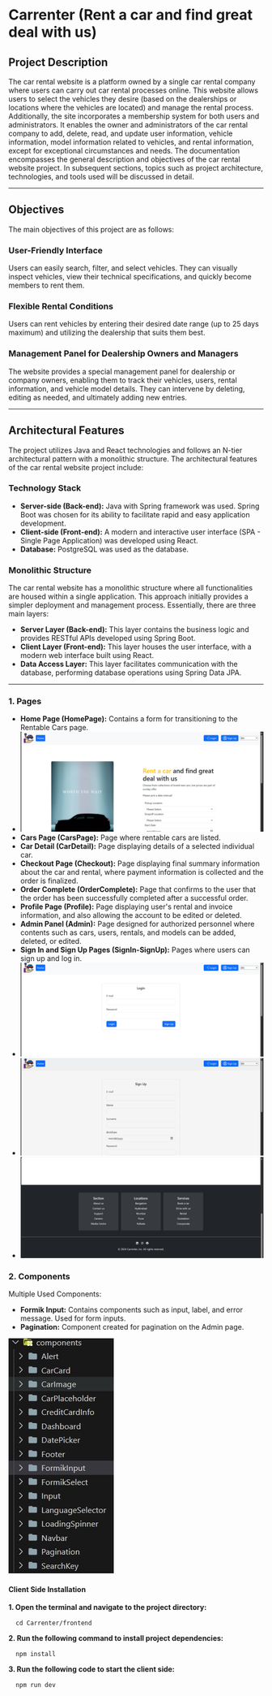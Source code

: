 # Carrenter (Rent a car and find great deal with us)


## Project Description
   The car rental website is a platform owned by a single car rental company where users can carry out car rental processes online. This website allows users to select the vehicles they desire (based on the dealerships or locations where the vehicles are located) and manage the rental process. Additionally, the site incorporates a membership system for both users and administrators. It enables the owner and administrators of the car rental company to add, delete, read, and update user information, vehicle information, model information related to vehicles, and rental information, except for exceptional circumstances and needs. The documentation encompasses the general description and objectives of the car rental website project. In subsequent sections, topics such as project architecture, technologies, and tools used will be discussed in detail.

---
<span id="objectives"> </span>



## Objectives
The main objectives of this project are as follows:
   ### User-Friendly Interface
Users can easily search, filter, and select vehicles. They can visually inspect vehicles, view their technical specifications, and quickly become members to rent them.
### Flexible Rental Conditions
Users can rent vehicles by entering their desired date range (up to 25 days maximum) and utilizing the dealership that suits them best.
### Management Panel for Dealership Owners and Managers
The website provides a special management panel for dealership or company owners, enabling them to track their vehicles, users, rental information, and vehicle model details. They can intervene by deleting, editing as needed, and ultimately adding new entries.

---
<span id="arch"> </span>

## Architectural Features
The project utilizes Java and React technologies and follows an N-tier architectural pattern with a monolithic structure. The architectural features of the car rental website project include:
### Technology Stack
- **Server-side (Back-end):** Java with Spring framework was used. Spring Boot was chosen for its ability to facilitate rapid and easy application development.
- **Client-side (Front-end):** A modern and interactive user interface (SPA - Single Page Application) was developed using React.
- **Database:** PostgreSQL was used as the database.

### Monolithic Structure
The car rental website has a monolithic structure where all functionalities are housed within a single application. This approach initially provides a simpler deployment and management process. Essentially, there are three main layers:

- **Server Layer (Back-end):** This layer contains the business logic and provides RESTful APIs developed using Spring Boot.
- **Client Layer (Front-end):** This layer houses the user interface, with a modern web interface built using React.
- **Data Access Layer:** This layer facilitates communication with the database, performing database operations using Spring Data JPA.

---
### 1. Pages
- **Home Page (HomePage):** Contains a form for transitioning to the Rentable Cars page.
- ![Homepage](snapshots/homepage2.png)
- **Cars Page (CarsPage):** Page where rentable cars are listed.
- **Car Detail (CarDetail):** Page displaying details of a selected individual car.
- **Checkout Page (Checkout):** Page displaying final summary information about the car and rental, where payment information is collected and the order is finalized.
- **Order Complete (OrderComplete):** Page that confirms to the user that the order has been successfully completed after a successful order.
- **Profile Page (Profile):** Page displaying user's rental and invoice information, and also allowing the account to be edited or deleted.
- **Admin Panel (Admin):** Page designed for authorized personnel where contents such as cars, users, rentals, and models can be added, deleted, or edited.
- **Sign In and Sign Up Pages (SignIn-SignUp):** Pages where users can sign up and log in.
- ![Login](snapshots/login.png)
- ![Signup](snapshots/signup.png)
- ![Footer](snapshots/footer.png)

### 2. Components

Multiple Used Components:

- **Formik Input:** Contains components such as input, label, and error message. Used for form inputs.
- **Pagination:** Component created for pagination on the Admin page.

![Components](frontend/src/assets/components.jpg)

 #### Client Side Installation
   **1. Open the terminal and navigate to the project directory:**
```
  cd Carrenter/frontend
   ```
   **2. Run the following command to install project dependencies:**
```
  npm install
   ```
   **3. Run the following code to start the client side:**
```
  npm run dev
